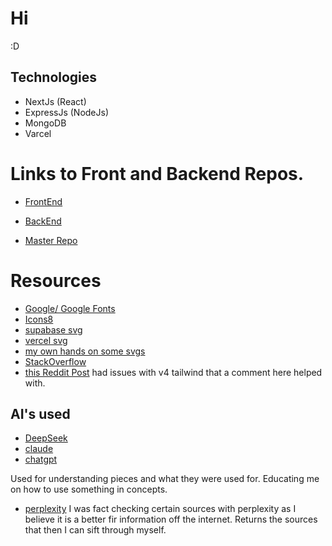# Hi

:D

## Technologies

- NextJs (React)
- ExpressJs (NodeJs)
- MongoDB
- Varcel

# Links to Front and Backend Repos.

- [FrontEnd](https://github.com/Felisong/frontend-react)

- [BackEnd](https://github.com/Felisong/backend-express)

- [Master Repo](https://github.com/Felisong/portfolio-site)

# Resources

- [Google/ Google Fonts](https://google.com/)
- [Icons8](https://icons8.com/)
- [supabase svg](https://supabase.com/brand-assets)
- [vercel svg](https://vercel.com/home)
- [my own hands on some svgs](https://www.figma.com/design/fnB0MagUJiyoY1ApDZoh4b/Untitled?node-id=0-1&t=nkDULYJHXdkImll6-1)
- [StackOverflow](https://stackoverflow.com/)
- [this Reddit Post](https://www.reddit.com/r/tailwindcss/comments/1jwtg4y/are_people_shifting_to_tailwindcss_v4/)
  had issues with v4 tailwind that a comment here helped with.

## AI's used

- [DeepSeek](https://chat.deepseek.com/)
- [claude](https://claude.ai/)
- [chatgpt](https://chatgpt.com/)

Used for understanding pieces and what they were used for. Educating me on how to use something in concepts.

- [perplexity](https://www.perplexity.ai)
  I was fact checking certain sources with perplexity as I believe it is a better fir information off the internet. Returns the sources that then I can sift through myself.
